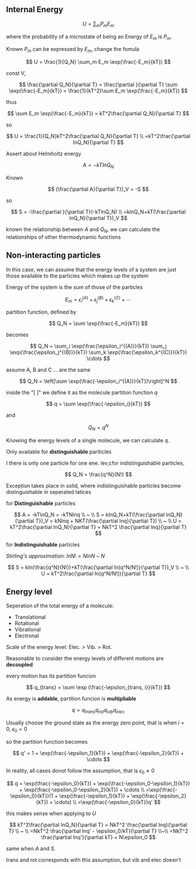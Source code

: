 ## Internal Energy

$$
U = \sum_m P_m E_m
$$

where the probability of a microstate of being an Energy of $E_m$ is $P_m$.

Known $P_m$ can be expressed by $E_m$, change the fomula

$$
U = \frac{1}{Q_N} \sum_m E_m \exp(\frac{-E_m}{kT})
$$

const V, 

$$
\frac{\partial Q_N}{\partial T} = \frac{\partial }{\partial T} \sum \exp(\frac{-E_m}{kT}) = \frac{1}{kT^2}\sum E_m \exp(\frac{-E_m}{kT})
$$

thus

$$
\sum E_m \exp(\frac{-E_m}{kT}) = kT^2\frac{\partial Q_N}{\partial T}
$$

so

$$
U = \frac{1}{Q_N}kT^2\frac{\partial Q_N}{\partial T} \\
=kT^2\frac{\partial lnQ_N}{\partial T}
$$

Assert about Helmholtz energy

$$
A = -kTlnQ_N
$$

Known

$$
(\frac{\partial A}{\partial T})_V = -S
$$

so

$$
S = -\frac{\partial }{\partial T}(-kTlnQ_N) \\
=klnQ_N+kT(\frac{\partial lnQ_N}{\partial T})_V
$$

known the relationship between $A$ and $Q_N$, we can calculate the relationships of other thermodynamic functions

## Non-interacting particles

In this case, we can assume that the energy levels of a system are just those available to the particles which makes up the system

Energy of the system is the sum of those of the particles

$$
E_m = \epsilon_i^{(A)} + \epsilon_j^{(B)} +\epsilon_k^{(C)} + \cdots
$$

partition function, defined by

$$
Q_N = \sum \exp(\frac{-E_m}{kT})
$$

becomes

$$
Q_N = \sum_i \exp(\frac{\epsilon_i^{(A)}}{kT})
      \sum_j \exp(\frac{\epsilon_j^{(B)}}{kT})
      \sum_k \exp(\frac{\epsilon_k^{(C)}}{kT})
      \cdots
$$

assume A, B and C ... are the same 

$$
Q_N = \left[\sum \exp(\frac{-\epsilon_i^{(A)}}{kT})\right]^N
$$

inside the "[ ]" we define it as the molecule partition function $q$

$$
q = \sum \exp(\frac{-\epsilon_i}{kT})
$$

and
 
$$
Q_N = q^N
$$

Knowing the energy levels of a single molecule, we can calculate $q$.

Only available for **distinguishable** pariticles

I there is only one particle for one ene. lev,cfor indistinguishable particles,

$$
Q_N = \frac{q^N}{N!}
$$

Exception takes place in solid, where indistinguishable particles become distinguishable in seperated latices

for **Distinguishable** particles

$$
A = -kTlnQ_N = -kTNlnq \\ ~ \\
S = klnQ_N+kT(\frac{\partial lnQ_N}{\partial T})_V = kNlnq + NKT(\frac{\partial lnq}{\partial T}) \\ ~ \\
U = kT^2\frac{\partial lnQ_N}{\partial T} = NkT^2 \frac{\partial lnq}{\partial T}
$$

for **Indistinguishable** particles

*Stirling's approximation*: $lnN! = NlnN-N$

$$
S = kln(\frac{q^N}{N!})+kT(\frac{\partial ln(q^N/N!)}{\partial T})_V \\ ~ \\
U = kT^2\frac{\partial ln(q^N/N!)}{\partial T}
$$

## Energy level

Seperation of the total energy of a molecule:
- Translational
- Rotational
- Vibrational
- Electronal

Scale of the energy level: Elec. > Vib. > Rot.

Reasonable to consider the energy levels of different motions are **decoupled**

every motion has its partition funcion

$$
q_{trans} = \sum \exp (\frac{-\epsilon_{trans, i}}{kT})
$$

As energy is **addable**, partition funcion is **multipliable**

$$
q = q_{trans}q_{rot}q_{vib}q_{elec}
$$

Usually choose the ground state as the energy zero point, that is when $i = 0$, $\epsilon_0 = 0$

so the partition function becomes

$$
q' = 1 + \exp(\frac{-\epsilon_1}{kT}) + \exp(\frac{-\epsilon_2}{kT}) + \cdots
$$

In reality, all cases donot follow the assumption, that is $\epsilon_0 \ne 0$

$$
q = \exp(\frac{-\epsilon_0}{kT}) + \exp(\frac{-\epsilon_0-\epsilon_1}{kT}) + \exp(\frac{-\epsilon_0-\epsilon_2}{kT}) + \cdots \\
=\exp(\frac{-\epsilon_0}{kT})(1 + \exp(\frac{-\epsilon_1}{kT}) + \exp(\frac{-\epsilon_2}{kT}) + \cdots) \\
=\exp(\frac{-\epsilon_0}{kT})q'
$$

this makes sense when applying to $U$

$$
kT^2\frac{\partial lnQ_N}{\partial T} = NkT^2 \frac{\partial lnq}{\partial T} \\ ~ \\
=NkT^2 \frac{\partial lnq' - \epsilon_0/kT}{\partial T} \\~\\
=NkT^2 \frac{\partial lnq'}{\partial kT} + N\epsilon_0
$$

same when $A$ and $S$.

trans and rot corresponds with this assumption, but vib and elec doesn't